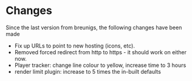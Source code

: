 Changes
=======

Since the last version from breunigs, the following changes have been made

* Fix up URLs to point to new hosting (icons, etc).
* Removed forced redirect from http to https - it should work on either now.
* Player tracker: change line colour to yellow, increase time to 3 hours
* render limit plugin: increase to 5 times the in-built defaults
